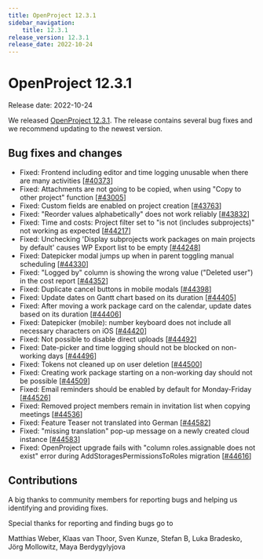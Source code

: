 ```yaml
---
title: OpenProject 12.3.1
sidebar_navigation:
    title: 12.3.1
release_version: 12.3.1
release_date: 2022-10-24
---
```


# OpenProject 12.3.1

Release date: 2022-10-24

We released [OpenProject 12.3.1](https://community.openproject.org/versions/1605).
The release contains several bug fixes and we recommend updating to the newest version.

## Bug fixes and changes

- Fixed: Frontend including editor and time logging unusable when there are many activities \[[#40373](https://community.openproject.org/wp/40373)\]
- Fixed: Attachments are not going to be copied, when using "Copy to other project" function \[[#43005](https://community.openproject.org/wp/43005)\]
- Fixed: Custom fields are enabled on project creation \[[#43763](https://community.openproject.org/wp/43763)\]
- Fixed: "Reorder values alphabetically" does not work reliably \[[#43832](https://community.openproject.org/wp/43832)\]
- Fixed: Time and costs: Project filter set to "is not (includes subprojects)" not working as expected \[[#44217](https://community.openproject.org/wp/44217)\]
- Fixed: Unchecking 'Display subprojects work packages on main projects by default' causes WP Export list to be empty \[[#44248](https://community.openproject.org/wp/44248)\]
- Fixed: Datepicker modal jumps up when in parent toggling manual scheduling \[[#44330](https://community.openproject.org/wp/44330)\]
- Fixed: "Logged by" column is showing the wrong value ("Deleted user") in the cost report \[[#44352](https://community.openproject.org/wp/44352)\]
- Fixed: Duplicate cancel buttons in mobile modals \[[#44398](https://community.openproject.org/wp/44398)\]
- Fixed: Update dates on Gantt chart based on its duration \[[#44405](https://community.openproject.org/wp/44405)\]
- Fixed: After moving a work package card on the calendar, update dates based on its duration \[[#44406](https://community.openproject.org/wp/44406)\]
- Fixed: Datepicker (mobile): number keyboard does not include all necessary characters on iOS \[[#44420](https://community.openproject.org/wp/44420)\]
- Fixed: Not possible to disable direct uploads \[[#44492](https://community.openproject.org/wp/44492)\]
- Fixed: Date-picker and time logging should not be blocked on non-working days \[[#44496](https://community.openproject.org/wp/44496)\]
- Fixed: Tokens not cleaned up on user deletion \[[#44500](https://community.openproject.org/wp/44500)\]
- Fixed: Creating work package starting on a non-working day should not be possible \[[#44509](https://community.openproject.org/wp/44509)\]
- Fixed: Email reminders should be enabled by default for Monday-Friday \[[#44526](https://community.openproject.org/wp/44526)\]
- Fixed: Removed project members remain in invitation list when copying meetings \[[#44536](https://community.openproject.org/wp/44536)\]
- Fixed: Feature Teaser not translated into German \[[#44582](https://community.openproject.org/wp/44582)\]
- Fixed: "missing translation" pop-up message on a newly created cloud instance \[[#44583](https://community.openproject.org/wp/44583)\]
- Fixed: OpenProject upgrade fails with "column roles.assignable does not exist" error during AddStoragesPermissionsToRoles migration \[[#44616](https://community.openproject.org/wp/44616)\]

## Contributions

A big thanks to community members for reporting bugs and helping us identifying and providing fixes.

Special thanks for reporting and finding bugs go to

Matthias Weber, Klaas van Thoor, Sven Kunze, Stefan B, Luka Bradesko, Jörg Mollowitz, Maya Berdygylyjova
